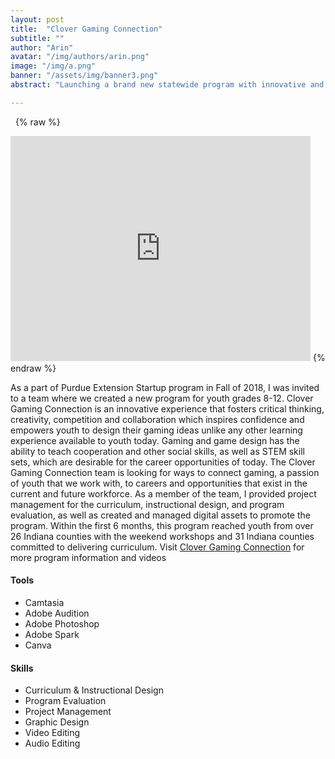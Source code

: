 ```yaml
---
layout: post
title:  "Clover Gaming Connection"
subtitle: ""
author: "Arin"
avatar: "/img/authors/arin.png"
image: "/img/a.png"
banner: "/assets/img/banner3.png"
abstract: "Launching a brand new statewide program with innovative and creative curriculum design aimed to reach new youth audiences."

---
```

&nbsp;
{% raw %}
<iframe width="480" height="360" src="http://www.youtube.com/embed/Je4-sngud1k" frameborder="0"> </iframe>
{% endraw %}
&nbsp;


As a part of Purdue Extension Startup program in Fall of 2018, I was invited to a team where we created a new program for youth grades 8-12.
Clover Gaming Connection is an innovative experience that fosters critical thinking, creativity, competition and collaboration which inspires confidence and empowers youth to design their gaming  ideas unlike any other learning experience available to youth today. Gaming and game design has the ability to teach cooperation and other social skills, as well as STEM skill sets, which are desirable for the career opportunities of today. The Clover Gaming Connection team is looking for ways to connect gaming, a passion of youth that we work with, to careers and opportunities that exist in the current and future workforce.
As a member of the team, I provided project management for the curriculum, instructional design, and program evaluation, as well as created and managed digital assets to promote the program.   Within the first 6 months, this program reached youth from over 26 Indiana counties with the weekend workshops and 31 Indiana counties committed to delivering curriculum.
Visit [Clover Gaming Connection](http://purdue.ag/CloverGamingConnection) for more program information and videos

#### Tools
* Camtasia
* Adobe Audition
* Adobe Photoshop
* Adobe Spark
* Canva

#### Skills
* Curriculum & Instructional Design
* Program Evaluation
* Project Management
* Graphic Design
* Video Editing
* Audio Editing
